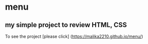 # menu
## my simple project to review HTML, CSS
To see the project [please click] (https://malika2210.github.io/menu/)
